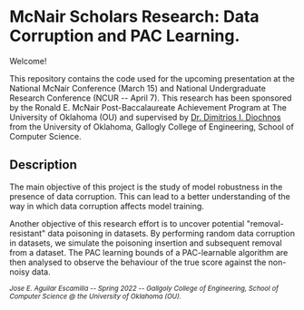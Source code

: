 McNair Scholars Research: Data Corruption and PAC Learning.
===========================================================

Welcome!

This repository contains the code used for the upcoming presentation at the National McNair Conference (March 15) and National Undergraduate Research Conference (NCUR -- April 7). This research has been sponsored by the Ronald E. McNair Post-Baccalaureate Achievement Program at The University of Oklahoma (OU) and supervised by [Dr. Dimitrios I. Diochnos](http://diochnos.com/) from the University of Oklahoma, Gallogly College of Engineering, School of Computer Science.

Description
-----------

The main objective of this project is the study of model robustness in the presence of data corruption. This can lead to a better understanding of the way in which data corruption affects model training.

Another objective of this research effort is to uncover potential "removal-resistant" data poisoning in datasets. By performing random data corruption in datasets, we simulate the poisoning insertion and subsequent removal from a dataset. The PAC learning bounds of a PAC-learnable algorithm are then analysed to observe the behaviour of the true score against the non-noisy data.



<sup><i>Jose E. Aguilar Escamilla -- Spring 2022 -- Gallgoly College of Engineering, School of Computer Science @ the University of Oklahoma (OU).</sup></i>